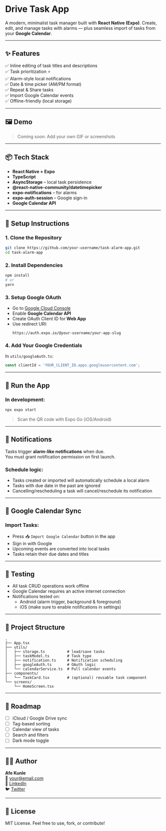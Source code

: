 # Drive Task App

A modern, minimalist task manager built with **React Native (Expo)**. Create, edit, and manage tasks with alarms — plus seamless import of tasks from your **Google Calendar**.

---

## ✨ Features

✅ Inline editing of task titles and descriptions  
✅ Task prioritization ⭐  
✅ Alarm-style local notifications  
✅ Date & time picker (AM/PM format)  
✅ Repeat & Share tasks  
✅ Import Google Calendar events  
✅ Offline-friendly (local storage)  

---

## 🖼️ Demo

> Coming soon: Add your own GIF or screenshots

---

## 📦 Tech Stack

- **React Native + Expo**
- **TypeScript**
- **AsyncStorage** – local task persistence
- **@react-native-community/datetimepicker**
- **expo-notifications** – for alarms
- **expo-auth-session** – Google sign-in
- **Google Calendar API**

---

## 📲 Setup Instructions

### 1. **Clone the Repository**
```bash
git clone https://github.com/your-username/task-alarm-app.git
cd task-alarm-app
```

### 2. **Install Dependencies**
```bash
npm install
# or
yarn
```

### 3. **Setup Google OAuth**
- Go to [Google Cloud Console](https://console.cloud.google.com/)
- Enable **Google Calendar API**
- Create OAuth Client ID for **Web App**
- Use redirect URI:
  ```
  https://auth.expo.io/@your-username/your-app-slug
  ```

### 4. **Add Your Google Credentials**

In `utils/googleAuth.ts`:
```ts
const clientId = 'YOUR_CLIENT_ID.apps.googleusercontent.com';
```

---

## 🚀 Run the App

### In development:
```bash
npx expo start
```

> Scan the QR code with Expo Go (iOS/Android)

---

## 🔔 Notifications

Tasks trigger **alarm-like notifications** when due.  
You must grant notification permission on first launch.

### Schedule logic:
- Tasks created or imported will automatically schedule a local alarm
- Tasks with due date in the past are ignored
- Cancelling/rescheduling a task will cancel/reschedule its notification

---

## 🔑 Google Calendar Sync

### Import Tasks:
- Press 📥 `Import Google Calendar` button in the app
- Sign in with Google
- Upcoming events are converted into local tasks
- Tasks retain their due dates and titles

---

## 🧪 Testing

- All task CRUD operations work offline
- Google Calendar requires an active internet connection
- Notifications tested on:
  - Android (alarm trigger, background & foreground)
  - iOS (make sure to enable notifications in settings)

---

## 📁 Project Structure

```
.
├── App.tsx
├── utils/
│   ├── storage.ts          # load/save tasks
│   ├── taskModel.ts        # Task type
│   ├── notification.ts     # Notification scheduling
│   ├── googleAuth.ts       # OAuth logic
│   └── calendarService.ts  # Pull calendar events
├── components/
│   └── TaskCard.tsx        # (optional) reusable task component
└── screens/
    └── HomeScreen.tsx
```

---

## 📌 Roadmap

- [ ] iCloud / Google Drive sync
- [ ] Tag-based sorting
- [ ] Calendar view of tasks
- [ ] Search and filters
- [ ] Dark mode toggle

---

## 🧑‍💻 Author

**Afe Kunle**  
📧 your@email.com  
🔗 [LinkedIn](https://linkedin.com/in/yourprofile)  
🐦 [Twitter](https://twitter.com/yourhandle)

---

## 🪪 License

MIT License. Feel free to use, fork, or contribute!
